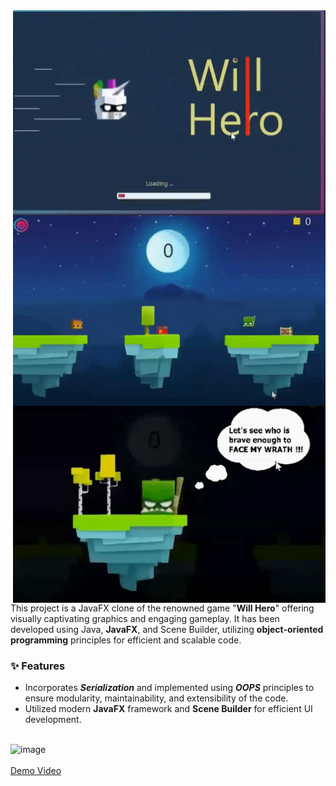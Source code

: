 <img align="right" src="assets/gif1.gif" width="500">
<img align="right" src="assets/gif3.gif" width="500">
<img align="right" src="assets/gif2.gif" width="500">

This project is a JavaFX clone of the renowned game "**Will Hero**" offering visually captivating graphics and engaging gameplay. It has been developed using Java, **JavaFX**, and Scene Builder, utilizing **object-oriented programming** principles for efficient and scalable code.

### :sparkles: Features

- Incorporates **_Serialization_** and implemented using **_OOPS_** principles to ensure modularity, maintainability, and extensibility of the code.<br/>
- Utilized modern **JavaFX** framework and **Scene Builder** for efficient UI development.<br/><br/>

![image](https://github.com/user-attachments/assets/122c8d14-27f0-41e4-a4f7-f8bd9651b75c)
<br/><br/>
[Demo Video](https://youtu.be/DGKwRpVyZYY)  <br/>

